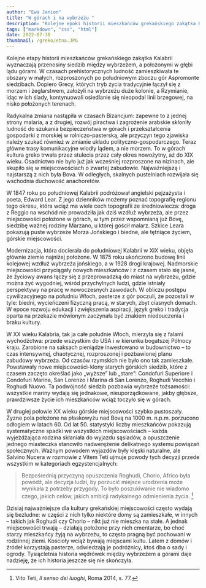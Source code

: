 ```yaml
---
author: "Ewa Janion"
title: "W górach i na wybrzeżu "
description: "Kolejne epoki historii mieszkańców grekańskiego zakątka Kalabrii wyznaczają przenosiny siedzib między wybrzeżem a położonymi w głębi lądu górami."
tags: ["markdown", "css", "html"]
date: 2022-07-30
thumbnail: /greko/etna.JPG
---
```


Kolejne etapy historii mieszkańców grekańskiego zakątka Kalabrii wyznaczają przenosiny siedzib między wybrzeżem, a położonymi w głębi lądu górami. W czasach prehistorycznych ludność zamieszkiwała te obszary w małych, rozproszonych po południowym zboczu gór Aspromonte siedzibach. Dopiero Grecy, których tryb życia tradycyjnie łączył się z morzem i żeglarstwem, założyli na wybrzeżu duże kolonie, a Rzymianie, idąc w ich ślady, kontynuowali osiedlanie się nieopodal linii brzegowej, na nisko położonych terenach. 

Radykalna zmiana nastąpiła w czasach Bizancjum: zapewne to z jednej strony malaria, a z drugiej, rozwój piractwa i zagrożenie arabskie skłoniły ludność do szukania bezpieczeństwa w górach i przekształcenia gospodarki z morskiej w rolniczo-pasterską, ale przyczyn tego zjawiska należy szukać również w zmianie układu polityczno-gospodarczego. Teraz główne trasy komunikacyjne wiodły lądem, a nie morzem. To w górach kultura greko trwała przez stulecia przez cały okres nowożytny, aż do XIX wieku. Osadnictwo nie było już jak wcześniej rozproszone na nizinach, ale skupiło się w miejscowościach o zwartej zabudowie. Najważniejszą i najstarszą z nich była Bova. W odległych, skalnych pustelniach rozwijała się wschodnia duchowość anachoretów.  

W 1847 roku po południowej Kalabrii podróżował angielski pejzażysta i poeta, Edward Lear. Z jego dzienników możemy poznać topografię regionu tego okresu, która wciąż ma wiele cech topografii ze średniowiecza: droga z Reggio na wschód nie prowadziła jak dziś wzdłuż wybrzeża, ale przez miejscowości położone w górach, w tym przez wspomnianą już Bovę, siedzibę ważnej rodziny Marzano, u której gościł malarz. Szkice Leara pokazują puste wybrzeże Morza Jońskiego i biedne, ale tętniące życiem, górskie miejscowości.

Modernizacja, która docierała do południowej Kalabrii w XIX wieku, objęła głównie ziemie najniżej położone. W 1875 roku ukończono budowę linii kolejowej wzdłuż wybrzeża jońskiego, a w 1928 drogi krajowej. Nadmorskie miejscowości przyciągały nowych mieszkańców i z czasem stało się jasne, że życiowy awans łączy się z przeprowadzką do miast na wybrzeżu, gdzie można żyć wygodniej, wśród przychylnych ludzi, gdzie istniały perspektywy na pracę w nowoczesnych zawodach. W obliczu postępu cywilizacyjnego na południu Włoch, pasterze z gór poczuli, że pozostali w tyle: biedni, wycieńczeni fizyczną pracą, w starych, zbyt ciasnych domach. W epoce rozwoju edukacji i zwiększenia aspiracji, język greko i tradycja oparta na przekazie mówionym zaczynała być znakiem niedouczenia i braku kultury. 

W XX wieku Kalabria, tak ja całe południe Włoch, mierzyła się z falami wychodźctwa: przede wszystkim do USA i w kierunku bogatszej Północy kraju. Zarobione na saksach pieniądze inwestowano w budownictwo – to czas intensywnej, chaotycznej, rozproszonej i pozbawionej planu zabudowy wybrzeża. Od czasów rzymskich nie było ono tak zamieszkałe. Powstawały nowe miejscowości-klony starych górskich siedzib, które z czasem zaczęto określać jako „wyższe” lub „stare”: Condofuri Superiore i Condofuri Marina, San Lorenzo i Marina di San Lorenzo, Roghudi Vecchio i Roghudi Nuovo. Ta podwójność siedzib pozbawia wybrzeże tożsamości: wszystkie mariny wydają się jednakowe, nieuporządkowane, jakby głębsze, prawdziwsze życie ich mieszkańców wciąż toczyło się w górach. 

W drugiej połowie XX wieku górskie miejscowości szybko pustoszały. Żyzne pola położone na płaskowyżu nad Bovą na 1000 m. n.p.m. porzucono odłogiem w latach 60. Od lat 50. statystyki liczby mieszkańców pokazują systematyczne spadki we wszystkich miejscowościach – każda wyjeżdżająca rodzina skłaniała do wyjazdu sąsiadów, a opuszczenie jednego miasteczka stanowiło nadwerężenie delikatnego systemu powiązań społecznych. Ważnym powodem wyjazdów były klęski naturalne, ale Salvino Nucera w rozmowie z Vitem Teti ujmuje powody tych decyzji przede wszystkim w kategoriach egzystencjalnych: 

> Bezpośrednią przyczyną opuszczenia Roghudi, Chorio, Africo była powódź, ale decyzja ludzi, by porzucić miejsce urodzenia może wynikała z potrzeby przygody. To było poszukiwanie nie wiadomo czego, jakich celów, jakich ambicji radykalnego odmienienia życia. [^1]

Dzisiaj najważniejsze dla kultury grekańskiej miejscowości często wydają się bezludne: w części z nich tylko niektóre domy są zamieszkałe, w innych – takich jak Roghudi czy Chorio – nikt już nie mieszka na stałe. A jednak miejscowości trwają – działają położone przy nich cmentarze, bo choć starzy mieszkańcy żyją na wybrzeżu, to często pragną być pochowani w rodzinnej ziemi. Kościoły wciąż bywają miejscami kultu. Latem z domów i źródeł korzystają pasterze, odwiedzają je podróżnicy, ktoś dba o sady i ogrody. Tysiącletnia historia wędrówek między wybrzeżem a górami daje nadzieję, że ich historia jeszcze się nie skończyła. 

[^1]: Vito Teti, *Il senso dei luoghi*, Roma 2014, s. 77.
